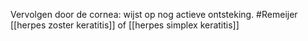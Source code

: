 Vervolgen door de cornea: wijst op nog actieve ontsteking. #Remeijer 
[[herpes zoster keratitis]] of [[herpes simplex keratitis]] 